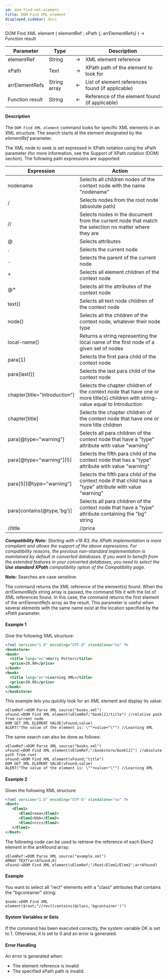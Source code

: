 ```yaml
---
id: dom-find-xml-element
title: DOM Find XML element
displayed_sidebar: docs
---
```



<!-- REF #_command_.DOM Find XML element.Syntax-->DOM Find XML element ( elementRef ; xPath {; arrElementRefs} ) -> Function result<!-- END REF-->


<!-- REF #_command_.DOM Find XML element.Params -->
|Parameter|Type||Description|
|---------|--- |:---:|------|
|elementRef|String|->|XML element reference|
|xPath|Text|->|XPath path of the element to look for|
|arrElementRefs|String array|<-|List of element references found (if applicable)|
|Function result|String|<-|Reference of the element found (if applicable)|
<!-- END REF -->


#### Description




The `DOM Find XML element` command looks for specific XML elements in an XML structure. The search starts at the element designated by the *elementRef* parameter.

The XML node to seek is set expressed in XPath notation using the xPath parameter (for more information, see the Support of XPath notation (DOM) section). The following path expressions are supported:

| **Expression**|**Action**    |
|-------------------------------|-------------------------------------|
| nodename         | Selects all children nodes of the context node with the name "nodename"      |
| /            | Selects nodes from the root node (absolute path)     |
| //      | Selects nodes in the document from the current node that match the selection no matter where they are   |
| @    | Selects attributes        |
| .      | Selects the current node     |
| ..      | Selects the parent of the current node  |
| *       | Selects all element children of the context node     |
| @*       | Selects all the attributes of the context node     |
| text()   | Selects all text node children of the context node  |
| node()    | Selects all the children of the context node, whatever their node type  |
| local-name()  | Returns a string representing the local name of the first node of a given set of nodes   |
| para[1]    | Selects the first para child of the context node      |
| para[last()]   | Selects the last para child of the context node      |
| chapter[title="Introduction"] | Selects the chapter children of the context node that have one or more title(s) children with string-value equal to Introduction |
| chapter[title]   | Selects the chapter children of the context node that have one or more title children    |
| para[@type="warning"]  | Selects all para children of the context node that have a "type" attribute with value "warning"    |
| para[@type="warning"][5]  | Selects the fifth para child of the context node that has a "type" attribute with value "warning"  |
| para[5][@type="warning"]  | Selects the fifth para child of the context node if that child has a "type" attribute with value "warning"    |
| para[contains(@type,'bg')]| Selects all para children of the context node that have a "type" attribute containing the "bg" string   |
| //title | //price    | Selects all the title and price elements in the document       |


<em>**Compatibility Note:** Starting with v18 R3, the XPath implementation is more compliant and allows the support of the above expressions. For compatibility reasons, the previous non-standard implementation is maintained by default in converted databases. If you want to benefit from the extended features in your converted databases, you need to select the **Use standard XPath** compatibility option of the Compatibility page. </em>

**Note:** Searches are case sensitive.

The command returns the XML reference of the element(s) found. When the *arrElementRefs* string array is passed, the command fills it with the list of XML references found. In this case, the command returns the first element of the *arrElementRefs* array as the result. This parameter is useful when several elements with the same name exist at the location specified by the *xPath* parameter.




#### Example 1


Give the following XML structure:

```xml
<?xml version="1.0" encoding="UTF-8" standalone="no" ?>
<bookstore>
<book>
  <title lang="en">Harry Potter</title>
  <price>29.99</price>
</book>
<book>
  <title lang="en">Learning XML</title>
  <price>39.95</price>
</book>
</bookstore>
```


This example lets you quickly look for an XML element and display its value:


```4d
vElemRef:=DOM Parse XML source("books.xml")
vFound:=DOM Find XML element(vElemRef;"book[2]/title") //relative path from current node
DOM GET XML ELEMENT VALUE(vFound;value)
ALERT("The value of the element is: \""+value+"\"") //Learning XML
```

The same search can also be done as follows:


```4d
vElemRef:=DOM Parse XML source("books.xml")
vFound:=DOM Find XML element(vElemRef;"/bookstore/book[2]") //absolute path from root
vFound:=DOM Find XML element(vFound;"title")
DOM GET XML ELEMENT VALUE(vFound;value)
ALERT("The value of the element is: \""+value+"\"") //Learning XML
```



#### Example 2


Given the following XML structure:

```xml
<?xml version="1.0" encoding="UTF-8" standalone="no" ?>
<Root>
   <Elem1>
      <Elem2>aaa</Elem2>
      <Elem2>bbb</Elem2>
      <Elem2>ccc</Elem2>
   </Elem1>
</Root>
```

The following code can be used to retrieve the reference of each Elem2 element in the arrAfound array:


```4d
vElemRef:=DOM Parse XML source("example.xml")
ARRAY TEXT(arrAfound;0)
vFound:=DOM Find XML element(vElemRef;"/Root/Elem1/Elem2";arrAfound)
```



#### Example


You want to select all "rect" elements with a "class" attributes that contains the "bgcontainer" string:


```4d
$node:=DOM Find XML element($root;"//rect[contains(@class,'bgcontainer')")
```



#### System Variables or Sets




If the command has been executed correctly, the system variable OK is set to 1. Otherwise, it is set to 0 and an error is generated.  


#### Error Handling




An error is generated when:

* The element reference is invalid<br/>
* The specified xPath path is invalid.<br/>
